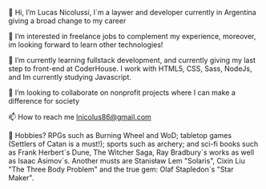 👋 Hi, I’m Lucas Nicolussi, I´m a laywer and developer currently in Argentina giving a broad change to my career   

👀 I’m interested in freelance jobs to complement my experience, moreover, im looking forward to learn other technologies!    

🌱 I’m currently learning fullstack development, and currently giving my last step to front-end at CoderHouse. I work with HTML5, CSS, Sass, NodeJs, and Im currently studying Javascript.         

💞️ I’m looking to collaborate on nonprofit projects where I can make a difference for society  

📫 How to reach me lnicolus86@gmail.com

📌 Hobbies? RPGs such as Burning Wheel and WoD; tabletop games (Settlers of Catan is a must!); sports such as archery; and sci-fi books such as Frank Herbert´s Dune, The Witcher Saga, Ray Bradbury´s works as well as Isaac Asimov´s. Another musts are Stanisław Lem "Solaris", Cixin Liu "The Three Body Problem" and the true gem:	Olaf Stapledon´s "Star Maker".
